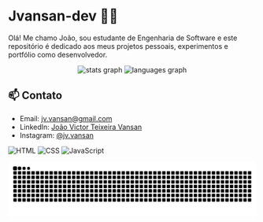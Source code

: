 # Jvansan-dev 👨‍💻

Olá! Me chamo João, sou estudante de Engenharia de Software e este repositório é dedicado aos meus projetos pessoais, experimentos e portfólio como desenvolvedor.

<div align="center">
  <img src="https://github-readme-stats.vercel.app/api?username=Jvansan-dev&hide_title=false&hide_rank=false&show_icons=true&include_all_commits=true&count_private=true&disable_animations=false&theme=dracula&locale=pt-br&hide_border=false" height="150" alt="stats graph" />
  
  <img src="https://github-readme-stats.vercel.app/api/top-langs?username=Jvansan-dev&locale=pt-br&hide_title=false&layout=compact&card_width=320&langs_count=5&theme=dracula&hide_border=false" height="150" alt="languages graph" />
</div>


## 📫 Contato

- Email: jv.vansan@gmail.com
- LinkedIn: [João Victor Teixeira Vansan](https://linkedin.com/in/joão-victor-teixeira-vansan-97a579223)
- Instagram: [@jv.vansan](https://www.instagram.com/jv.vansan/?next=%2F)

![HTML](https://img.shields.io/badge/HTML5-E34F26?style=flat&logo=html5&logoColor=white)
![CSS](https://img.shields.io/badge/CSS3-1572B6?style=flat&logo=css3&logoColor=white)
![JavaScript](https://img.shields.io/badge/JavaScript-F7DF1E?style=flat&logo=javascript&logoColor=black)

<img src="https://raw.githubusercontent.com/Jvansan-dev/Jvansan-dev/output/snake.svg" alt="Snake animation" />




